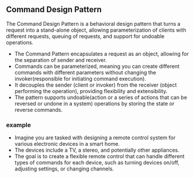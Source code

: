 ## Command Design Pattern
The Command Design Pattern is a behavioral design pattern that turns a request into a stand-alone object, allowing parameterization of clients with different requests, queuing of requests, and support for undoable operations.

* The Command Pattern encapsulates a request as an object, allowing for the separation of sender and receiver.
* Commands can be parameterized, meaning you can create different commands with different parameters without changing the invoker(responsible for initiating command execution).
* It decouples the sender (client or invoker) from the receiver (object performing the operation), providing flexibility and extensibility.
* The pattern supports undoable(action or a series of actions that can be reversed or undone in a system) operations by storing the state or reverse commands.

### example 
* Imagine you are tasked with designing a remote control system for various electronic devices in a smart home. 
* The devices include a TV, a stereo, and potentially other appliances. 
* The goal is to create a flexible remote control that can handle different types of commands for each device, such as turning devices on/off, adjusting settings, or changing channels.